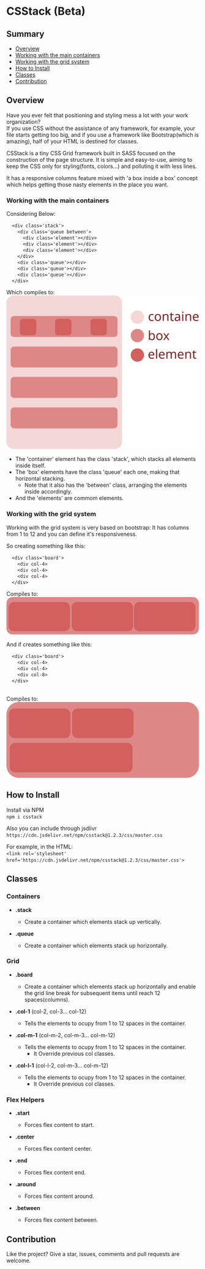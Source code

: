 # CSStack (Beta)

## Summary
- <a href='#overview'>Overview</a>
- <a href='#working-with-the-main-containers'>Working with the main containers</a>
- <a href='#working-with-the-grid-system'>Working with the grid system</a>
- <a href='#how-to-install'>How to Install</a>
- <a href='#classes'>Classes</a>
- <a href='#contribution'>Contribution</a>
## Overview

<p> 
  Have you ever felt that positioning and styling mess a lot with your work organization?<br>
  If you use CSS without the assistance of any framework, for example, 
  your file starts getting too big, and if you use a framework like Bootstrap(which is amazing), 
  half of your HTML is destined for classes.
</p>
<p> 
  CSStack is a tiny CSS Grid framework built in SASS focused on the construction of the page structure.
  It is simple and easy-to-use, aiming to keep the CSS only for styling(fonts, colors...) and 
  polluting it with less lines.
</p>
<p>
  It has a responsive columns feature mixed with 'a box inside a box' concept which helps 
  getting those nasty elements in the place you want.
</p>
  
### Working with the main containers

Considering Below:
```
  <div class='stack'>
    <div class='queue between'>
      <div class='element'></div>
      <div class='element'></div>
      <div class='element'></div>
    </div>
    <div class='queue'></div>
    <div class='queue'></div>
    <div class='queue'></div>
  </div>
```
Which compiles to: <br>
<img src='./stack-concept.svg'>
<br>
- The 'container' element has the class 'stack', which stacks all elements inside itself.
- The 'box' elements have the class 'queue' each one, making that horizontal stacking.
  - Note that it also has the 'between' class, arranging the elements inside accordingly.
- And the 'elements' are commom elements.

### Working with the grid system

Working with the grid system is very based on bootstrap: It has columns from 1 to 12 and you can define it's responsiveness.

So creating something like this:<br>
```
  <div class='board'>
    <div col-4>
    <div col-4>
    <div col-4>
  </div>
```
Compiles to:<br>
<img src='./col-4.svg'> <br>

And if creates something like this:<br>
```
  <div class='board'>
    <div col-4>
    <div col-4>
    <div col-8>
  </div>
```
<br>
Compiles to:<br>
<img src='./col-4-8.svg'>

## How to Install

Install via NPM <br>
``` npm i csstack ``` <br>

Also you can include through jsdlivr <br>
``` https://cdn.jsdelivr.net/npm/csstack@1.2.3/css/master.css ``` <br>

For example, in the HTML: <br>
``` <link rel='stylesheet' href='https://cdn.jsdelivr.net/npm/csstack@1.2.3/css/master.css'> ``` <br>

## Classes 
### Containers

- **.stack**
  - Create a container which elements stack up vertically.
  
- **.queue**
  - Create a container which elements stack up horizontally.

### Grid

- **.board**
  - Create a container which elements stack up horizontally and enable the grid line break for subsequent items until reach 12 spaces(columns).

- **.col-1** (col-2, col-3... col-12)
  - Tells the elements to ocupy from 1 to 12 spaces in the container.

- **.col-m-1** (col-m-2, col-m-3... col-m-12)
  - Tells the elements to ocupy from 1 to 12 spaces in the container.
    - It Override previous col classes.
  
- **.col-l-1** (col-l-2, col-m-3... col-m-12)
  - Tells the elements to ocupy from 1 to 12 spaces in the container.
    - It Override previous col classes.

### Flex Helpers

- **.start**
  - Forces flex content to start.
  
- **.center**
  - Forces flex content center.
  
- **.end**
  - Forces flex content end.

- **.around**
  - Forces flex content around.

- **.between**
  - Forces flex content between.
  
## Contribution

Like the project? Give a star, issues, comments and pull requests are welcome.
  
